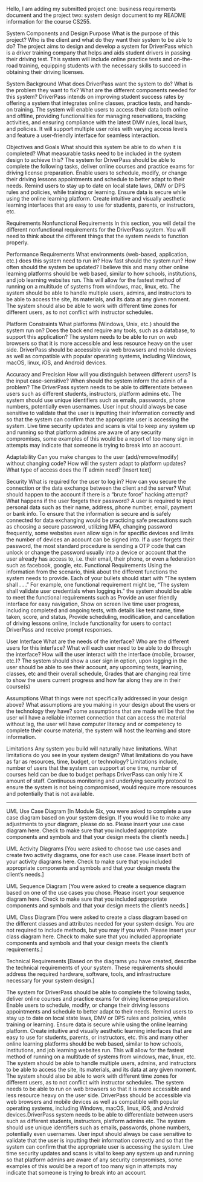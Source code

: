 Hello, I am adding my submitted project one: business requirements document and the project two: system design document to my README information for the course CS255.

System Components and Design
Purpose
What is the purpose of this project? Who is the client and what do they want their system to be able to do?
The project aims to design and develop a system for DriverPass which is a driver training company that helps and aids student drivers in passing their driving test. This system will include online practice tests and on-the-road training, equipping students with the necessary skills to succeed in obtaining their driving licenses.

System Background
What does DriverPass want the system to do? What is the problem they want to fix? What are the different components needed for this system?
DriverPass intends on improving student success rates by offering a system that integrates online classes, practice tests, and hands-on training. The system will enable users to access their data both online and offline, providing functionalities for managing reservations, tracking activities, and ensuring compliance with the latest DMV rules, local laws, and policies. It will support multiple user roles with varying access levels and feature a user-friendly interface for seamless interaction.

Objectives and Goals
What should this system be able to do when it is completed? What measurable tasks need to be included in the system design to achieve this?
The system for DriverPass should be able to complete the following tasks, deliver online courses and practice exams for driving license preparation. Enable users to schedule, modify, or change their driving lessons appointments and schedule to better adapt to their needs. Remind users to stay up to date on local state laws, DMV or DPS rules and policies, while training or learning. Ensure data is secure while using the online learning platform. Create intuitive and visually aesthetic learning interfaces that are easy to use for students, parents, or instructors, etc. 

Requirements
Nonfunctional Requirements
In this section, you will detail the different nonfunctional requirements for the DriverPass system. You will need to think about the different things that the system needs to function properly.

Performance Requirements
What environments (web-based, application, etc.) does this system need to run in? How fast should the system run? How often should the system be updated?
I believe this and many other online learning platforms should be web based, similar to how schools, institutions, and job learning websites run. This will allow for the fastest method of running on a multitude of systems from windows, mac, linux, etc. The system should be able to handle multiple users, admins, and instructors to be able to access the site, its materials, and its data at any given moment. The system should also be able to work with different time zones for different users, as to not conflict with instructor schedules. 

Platform Constraints
What platforms (Windows, Unix, etc.) should the system run on? Does the back end require any tools, such as a database, to support this application?
The system needs to be able to run on web browsers so that it is more accessible and less resource heavy on the user side. DriverPass should be accessible via web browsers and mobile devices as well as compatible with popular operating systems, including Windows, macOS, linux, iOS, and Android devices.


Accuracy and Precision
How will you distinguish between different users? Is the input case-sensitive? When should the system inform the admin of a problem?
The DriverPass system needs to be able to differentiate between users such as different students, instructors, platform admins etc. The system should use unique identifiers such as emails, passwords, phone numbers, potentially even usernames. User input should always be case sensitive to validate that the user is inputting their information correctly and so that the system can confirm that the appropriate user is accessing the system. Live time security updates and scans is vital to keep any system up and running so that platform admins are aware of any security compromises, some examples of this would be a report of too many sign in attempts may indicate that someone is trying to break into an account.

Adaptability 
Can you make changes to the user (add/remove/modify) without changing code? How will the system adapt to platform updates? What type of access does the IT admin need? 
[Insert text]

Security
What is required for the user to log in? How can you secure the connection or the data exchange between the client and the server? What should happen to the account if there is a “brute force” hacking attempt? What happens if the user forgets their password? 
A user is required to input personal data such as their name, address, phone number, email, payment or bank info. To ensure that the information is secure and is safely connected for data exchanging would be practicing safe precautions such as choosing a secure password, utilizing MFA, changing password frequently, some websites even allow sign in for specific devices and limits the number of devices an account can be signed into. If a user forgets their password, the most standard procedure is sending a OTP code that can unlock or change the password usually into a device or account that the user already has access to, i.e. their email, their phone, or even a federation such as facebook, google, etc.
Functional Requirements
Using the information from the scenario, think about the different functions the system needs to provide. Each of your bullets should start with “The system shall . . .” For example, one functional requirement might be, “The system shall validate user credentials when logging in.”
the system should be able to meet the functional requirements such as 
Provide an user friendly interface for easy navigation, Show on screen live time user progress, including completed and ongoing tests, with details like test name, time taken, score, and status, Provide scheduling, modification, and cancellation of driving lessons online, Include functionality for users to contact DriverPass and receive prompt responses.


User Interface
What are the needs of the interface? Who are the different users for this interface? What will each user need to be able to do through the interface? How will the user interact with the interface (mobile, browser, etc.)? 
The system should show a user sign in option, upon logging in the user should be able to see their account, any upcoming tests, learning, classes, etc and their overall schedule, Grades that are changing real time to show the users current progress and how far along they are in their course(s)

Assumptions
What things were not specifically addressed in your design above? What assumptions are you making in your design about the users or the technology they have? 
some assumptions that are made will be that the user will have a reliable internet connection that can access the material without lag, the user will have computer literacy and or competency to complete their course material, the system will host the learning and store information. 

Limitations
Any system you build will naturally have limitations. What limitations do you see in your system design? What limitations do you have as far as resources, time, budget, or technology?
Limitations include, number of users that the system can support at one time, number of courses held can be due to budget perhaps DriverPass can only hire X amount of staff. Continuous monitoring and underlying security protocol to ensure the system is not being compromised, would require more resources and potentially that is not available. 


***********************************************************************************************************
UML Use Case Diagram
[In Module Six, you were asked to complete a use case diagram based on your system design. If you would like to make any adjustments to your diagram, please do so. Please insert your use case diagram here. Check to make sure that you included appropriate components and symbols and that your design meets the client’s needs.]

UML Activity Diagrams
[You were asked to choose two use cases and create two activity diagrams, one for each use case. Please insert both of your activity diagrams here. Check to make sure that you included appropriate components and symbols and that your design meets the client’s needs.]



UML Sequence Diagram
[You were asked to create a sequence diagram based on one of the use cases you chose. Please insert your sequence diagram here. Check to make sure that you included appropriate components and symbols and that your design meets the client’s needs.]


UML Class Diagram
[You were asked to create a class diagram based on the different classes and attributes needed for your system design. You are not required to include methods, but you may if you wish. Please insert your class diagram here. Check to make sure that you included appropriate components and symbols and that your design meets the client’s requirements.]


Technical Requirements
[Based on the diagrams you have created, describe the technical requirements of your system. These requirements should address the required hardware, software, tools, and infrastructure necessary for your system design.]



The system for DriverPass should be able to complete the following tasks, deliver online courses and practice exams for driving license preparation. Enable users to schedule, modify, or change their driving lessons appointments and schedule to better adapt to their needs. Remind users to stay up to date on local state laws, DMV or DPS rules and policies, while training or learning. Ensure data is secure while using the online learning platform. Create intuitive and visually aesthetic learning interfaces that are easy to use for students, parents, or instructors, etc. this and many other online learning platforms should be web based, similar to how schools, institutions, and job learning websites run. This will allow for the fastest method of running on a multitude of systems from windows, mac, linux, etc. The system should be able to handle multiple users, admins, and instructors to be able to access the site, its materials, and its data at any given moment. The system should also be able to work with different time zones for different users, as to not conflict with instructor schedules. The system needs to be able to run on web browsers so that it is more accessible and less resource heavy on the user side. DriverPass should be accessible via web browsers and mobile devices as well as compatible with popular operating systems, including Windows, macOS, linux, iOS, and Android devices.DriverPass system needs to be able to differentiate between users such as different students, instructors, platform admins etc. The system should use unique identifiers such as emails, passwords, phone numbers, potentially even usernames. User input should always be case sensitive to validate that the user is inputting their information correctly and so that the system can confirm that the appropriate user is accessing the system. Live time security updates and scans is vital to keep any system up and running so that platform admins are aware of any security compromises, some examples of this would be a report of too many sign in attempts may indicate that someone is trying to break into an account.

